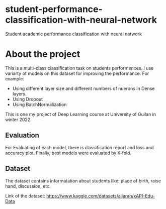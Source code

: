 # student-performance-classification-with-neural-network
Student academic performance classification with neural network

# About the project
This is a multi-class classification task on students performences. I use variarty of models on this dataset for improving the performance.
For example:
* Using different layer size and different numbers of nuerons in Dense layers.
* Using Dropout
* Using BatchNormalization

This is one my project of Deep Learning course at University of Guilan in winter 2022.
## Evaluation

For Evaluating of each model, there is classification report and loss and accuracy plot.
Finally, best models were evaluated by K-fold.

## Dataset

  The dataset contains informatation about students like: place of birth, raise hand, discussion, etc.
  
  Link of the dataset:
  https://www.kaggle.com/datasets/aljarah/xAPI-Edu-Data
